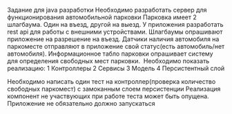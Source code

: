 Задание для java разработки
Необходимо разработать сервер для функционирования автомобильной парковки
Парковка имеет 2 шлагбаума. Один на въезд, другой на выезд. 
  У приложения разработать rest api для работы с внешними устройствами. 
  Шлагбаумы опрашивают приложение на разрешение на въезд. 
  Датчики наличия автомобиля на паркоместе отправляют в приложение свой статус(есть автомобиль/нет автомобиля). 
  Информационное табло парковки опрашивает систему для определения свободных мест парковки. 
Необходимо показать реализацию:
 1 Контроллеры
 2 Сервисы
 3 Модель
 4 Персистентный слой

Необходимо написать один тест на контроллер(проверка количество свободных паркомест) с замоканным слоем персистенции
Реализация компонент не участвующих при работе теста может быть опущена. Приложение не обязательно должно запускаться
